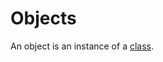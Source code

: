 # Objects

An object is an instance of a [class][concept-classes].

[concept-classes]: ./classes.md
